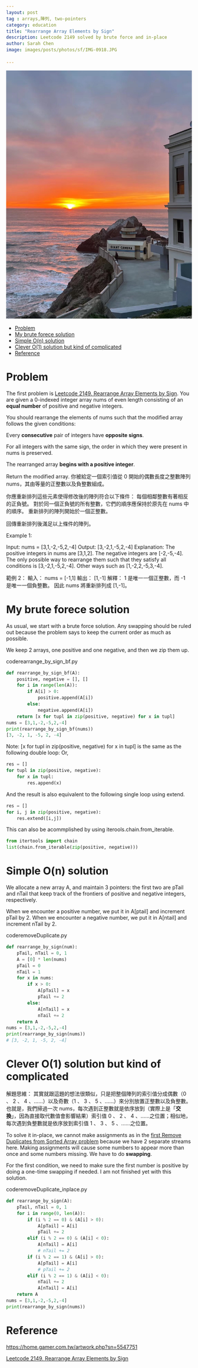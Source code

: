 ```yaml
---
layout: post
tag : arrays,陣列, two-pointers
category: education
title: "Rearrange Array Elements by Sign"
description: Leetcode 2149 solved by brute force and in-place
author: Sarah Chen
image: images/posts/photos/sf/IMG-0918.JPG

---
```

![](../images/posts/photos/sf/IMG-0918.JPG)
- [Problem](#problem)
- [My brute forece solution](#my-brute-forece-solution)
- [Simple O(n) solution](#simple-on-solution)
- [Clever O(1) solution but kind of complicated](#clever-o1-solution-but-kind-of-complicated)
- [Reference](#reference)

# Problem 
The first problem is [Leetcode 2149. Rearrange Array Elements by Sign](https://leetcode.com/problems/rearrange-array-elements-by-sign/). 
You are given a 0-indexed integer array nums of even length consisting of an **equal number** of positive and negative integers.

You should rearrange the elements of nums such that the modified array follows the given conditions:

Every **consecutive** pair of integers have **opposite signs**.

For all integers with the same sign, the order in which they were present in nums is preserved.

The rearranged array **begins with a positive integer**.

Return the modified array.
你被給定一個索引值從 0 開始的偶數長度之整數陣列 nums，其由等量的正整數以及負整數組成。

你應重新排列這些元素使得修改後的陣列符合以下條件：
每個相鄰整數有著相反的正負號。
對於同一個正負號的所有整數，它們的順序應保持於原先在 nums 中的順序。
重新排列的陣列開始於一個正整數。

回傳重新排列後滿足以上條件的陣列。

Example 1:

Input: nums = [3,1,-2,-5,2,-4]
Output: [3,-2,1,-5,2,-4]
Explanation:
The positive integers in nums are [3,1,2]. The negative integers are [-2,-5,-4].
The only possible way to rearrange them such that they satisfy all conditions is [3,-2,1,-5,2,-4].
Other ways such as [1,-2,2,-5,3,-4].

範例 2：
輸入： nums = [-1,1]
輸出： [1,-1]
解釋：
1 是唯一一個正整數，而 -1 是唯一一個負整數。
因此 nums 將重新排列成 [1,-1]。


# My brute forece solution

As usual, we start with a brute force solution.  Any swapping should be ruled out because the problem says to keep the current order as much as possible. 

We keep 2 arrays, one positive and one negative, and then we zip them up.

<div class="code-head"><span>code</span>rearrange_by_sign_bf.py</div>

```py
def rearrange_by_sign_bf(A):
    positive, negative = [], []
    for i in range(len(A)):
        if A[i] > 0:
            positive.append(A[i])
        else: 
            negative.append(A[i])
    return [x for tupl in zip(positive, negative) for x in tupl]
nums = [3,1,-2,-5,2,-4]
print(rearrange_by_sign_bf(nums))
[3, -2, 1, -5, 2, -4]
```

Note:
<span class="coding">[x for tupl in zip(positive, negative) for x in tupl]</span> is the same as the following double loop:
Or,
```python
res = []
for tupl in zip(positive, negative):
    for x in tupl:
        res.append(x)
```

And the result is also equivalent to the following single loop using <span class="coding">extend</span>.
```python
res = []
for i, j in zip(positive, negative):
    res.extend([i,j])
```

This can also be acommplished by using <span class="coding">iterools.chain.from_iterable</span>.

```python
from itertools import chain
list(chain.from_iterable(zip(positive, negative)))
```

# Simple O(n) solution 

We allocate a new array <span class="coding">A</span>, and maintain 3 pointers: the first two are <span class="coding">pTail</span> and <span class="coding">nTail</span> that keep track of the frontiers of positive and negative integers, respectively.   

When we encounter a positive number, we put it in A[ptail] and increment <span class="coding">pTail</span> by 2. 
When we encounter a negative number, we put it in A[ntail] and increment <span class="coding">nTail</span> by 2. 

<div class="code-head"><span>code</span>removeDuplicate.py</div>

```py
def rearrange_by_sign(num):
    pTail, nTail = 0, 1
    A = [0] * len(nums)
    pTail = 0
    nTail = 1
    for x in nums:
        if x > 0:
            A[pTail] = x
            pTail += 2
        else:
            A[nTail] = x
            nTail += 2
    return A
nums = [3,1,-2,-5,2,-4]
print(rearrange_by_sign(nums))
# [3, -2, 1, -5, 2, -4]
```

# Clever O(1) solution but kind of complicated
解題思維：
其實就跟這題的想法很類似，只是把整個陣列的索引值分成偶數（0 、 2 、 4 、……）以及奇數（1 、 3 、 5 、……）來分別放置正整數以及負整數。也就是，我們掃過一次 nums，每次遇到正整數就是依序放到（實際上是「**交換**」，因為直接取代數值會影響結果）索引值 0 、 2 、 4 、……之位置；相似地，每次遇到負整數就是依序放到索引值 1 、 3 、 5 、……之位置。

To solve it in-place, we cannot make assignments as in the [first Remove Duplicates from Sorted Array problem](2022-06-19-8-Remove-Duplicates-from-Sorted-Array.md) because we have 2 separate streams here.  Making assignments will cause some numbers to appear more than once and some numbers missing. We have to do **swapping**.  

For the first condition, we need to make sure the first number is positive by doing a one-time swapping if needed.  I am not finished yet with this solution. 

<div class="code-head"><span>code</span>removeDuplicate_inplace.py</div>

```py
def rearrange_by_sign(A):
    pTail, nTail = 0, 1
    for i in range(0, len(A)):
        if (i % 2 == 0) & (A[i] > 0):
            A[pTail] = A[i]
            pTail += 2
        elif (i % 2 == 0) & (A[i] < 0):
            A[nTail] = A[i]
            # nTail += 2
        if (i % 2 == 1) & (A[i] > 0):
            A[pTail] = A[i]
            # pTail += 2
        elif (i % 2 == 1) & (A[i] < 0):
            nTail += 2
            A[nTail] = A[i]
    return A
nums = [3,1,-2,-5,2,-4]
print(rearrange_by_sign(nums))

```
# Reference
https://home.gamer.com.tw/artwork.php?sn=5547751


[Leetcode 2149. Rearrange Array Elements by Sign](https://leetcode.com/problems/rearrange-array-elements-by-sign/)
